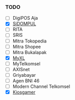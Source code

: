 ### TODO

-   [ ] DigiPOS Aja 
-   [x] [SiDOMPUL](https://github.com/ndiing/api-gateway/blob/master/src/main/api/sidompul/v1/README.md) 
-   [ ] RITA 
-   [ ] SRIS 
-   [ ] Mitra Tokopedia 
-   [ ] Mitra Shopee 
-   [ ] Mitra Bukalapak 
-   [x] [MyXL](https://github.com/ndiing/api-gateway/blob/master/src/main/api/myxl/v1/README.md) 
-   [ ] MyTelkomsel 
-   [ ] AXISnet 
-   [ ] Griyabayar 
-   [ ] Agen BNI 46 
-   [ ] Modern Channel Telkomsel
-   [x] [Kiosgamer](https://github.com/ndiing/api-gateway/blob/master/src/main/api/kiosgamer/v1/README.md) 
